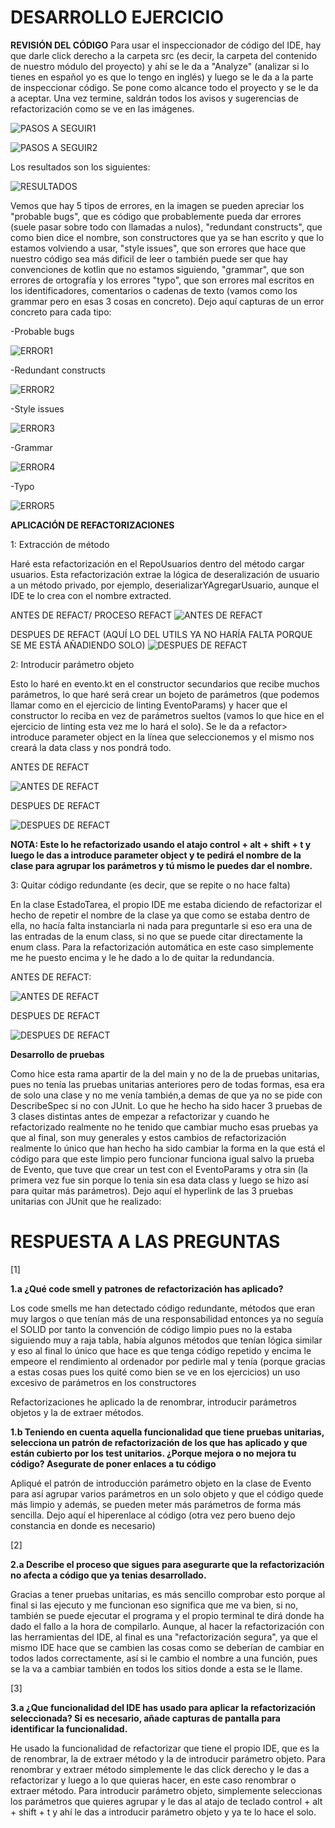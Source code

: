 # DESARROLLO EJERCICIO 

**REVISIÓN DEL CÓDIGO**
Para usar el inspeccionador de código del IDE, hay que darle click derecho a la carpeta src (es decir, la carpeta del contenido de nuestro módulo del proyecto) y ahí se le da a "Analyze" (analizar si lo tienes en español yo es que lo tengo en inglés) y luego se le da a la parte de inspeccionar código. Se pone como alcance todo el proyecto y se le da a aceptar. Una vez termine, saldrán todos los avisos y sugerencias de refactorización como se ve en las imágenes.

![PASOS A SEGUIR1]()

![PASOS A SEGUIR2]()

Los resultados son los siguientes:

![RESULTADOS]()

Vemos que hay 5 tipos de errores, en la imagen se pueden apreciar los "probable bugs", que es código que probablemente pueda dar errores (suele pasar sobre todo con llamadas a nulos), "redundant constructs", que como bien dice el nombre, son constructores que ya se han escrito y que lo estamos volviendo a usar, "style issues", que son errores que hace que nuestro código sea más dificil de leer o también puede ser que hay convenciones de kotlin que no estamos siguiendo, "grammar", que son errores de ortografía y los errores "typo", que son errores mal escritos en los identificadores, comentarios o cadenas de texto (vamos como los grammar pero en esas 3 cosas en concreto). Dejo aquí capturas de un error concreto para cada tipo:

-Probable bugs

![ERROR1]()

-Redundant constructs

![ERROR2]()

-Style issues

![ERROR3]()

-Grammar

![ERROR4]()

-Typo 

![ERROR5]()

**APLICACIÓN DE REFACTORIZACIONES** 

1: Extracción de método

Haré esta refactorización en el RepoUsuarios dentro del método cargar usuarios. Esta refactorización extrae la lógica de deseralización de usuario a un método privado, por ejemplo, deserializarYAgregarUsuario, aunque el IDE te lo crea con el nombre extracted.

ANTES DE REFACT/ PROCESO REFACT
![ANTES DE REFACT]()

DESPUES DE REFACT (AQUÍ LO DEL UTILS YA NO HARÍA FALTA PORQUE SE ME ESTÁ AÑADIENDO SOLO)
![DESPUES DE REFACT]()

2: Introducir parámetro objeto

Esto lo haré en evento.kt en el constructor secundarios que recibe muchos parámetros, lo que haré será crear un bojeto de parámetros (que podemos llamar como en el ejercicio de linting EventoParams) y hacer que el constructor lo reciba en vez de parámetros sueltos (vamos lo que hice en el ejercicio de linting esta vez me lo hará el solo). Se le da a refactor> introduce parameter object en la línea que seleccionemos y el mismo nos creará la data class y nos pondrá todo.

ANTES DE REFACT

![ANTES DE REFACT]()

DESPUES DE REFACT

![DESPUES DE REFACT]()

**NOTA: Este lo he refactorizado usando el atajo control + alt + shift + t y luego le das a introduce parameter object y te pedirá el nombre de la clase para agrupar los parámetros y tú mismo le puedes dar el nombre.**

3: Quitar código redundante (es decir, que se repite o no hace falta)

En la clase EstadoTarea, el propio IDE me estaba diciendo de refactorizar el hecho de repetir el nombre de la clase ya que como se estaba dentro de ella, no hacía falta instanciarla ni nada para preguntarle si eso era una de las entradas de la enum class, si no que se puede citar directamente la enum class.
Para la refactorización automática en este caso simplemente me he puesto encima y le he dado a lo de quitar la redundancia.

ANTES DE REFACT:

![ANTES DE REFACT]()

DESPUES DE REFACT

![DESPUES DE REFACT]()

**Desarrollo de pruebas**

Como hice esta rama apartir de la del main y no de la de pruebas unitarias, pues no tenía las pruebas unitarias anteriores pero de todas formas, esa era de solo una clase y no me venía también,a demas de que ya no se pide con DescribeSpec si no con JUnit. Lo que he hecho ha sido hacer 3 pruebas de 3 clases distintas antes de empezar a refactorizar y cuando he refactorizado realmente no he tenido que cambiar mucho esas pruebas ya que al final, son muy generales y estos cambios de refactorización realmente lo único que han hecho ha sido cambiar la forma en la que está el código para que este limpio pero funcionar funciona igual salvo la prueba de Evento, que tuve que crear un test con el EventoParams y otra sin (la primera vez fue sin porque lo tenia sin esa data class y luego se hizo así para quitar más parámetros). Dejo aquí el hyperlink de las 3 pruebas unitarias con JUnit que he realizado:

# RESPUESTA A LAS PREGUNTAS

[1]

**1.a ¿Qué code smell y patrones de refactorización has aplicado?**

Los code smells me han detectado código redundante, métodos que eran muy largos o que tenían más de una responsabilidad entonces ya no seguía el SOLID por tanto la convención de código limpio pues no la estaba siguiendo muy a raja tabla, había algunos métodos que tenían lógica similar y eso al final lo único que hace es que tenga código repetido y encima le empeore el rendimiento al ordenador por pedirle mal y tenía (porque gracias a estas cosas pues los quité como bien se ve en los ejercicios) un uso excesivo de parámetros en los constructores

Refactorizaciones he aplicado la de renombrar, introducir parámetros objetos y la de extraer métodos.

**1.b Teniendo en cuenta aquella funcionalidad que tiene pruebas unitarias, selecciona un patrón de refactorización de los que has aplicado y que están cubierto por los test unitarios. ¿Porque mejora o no mejora tu código? Asegurate de poner enlaces a tu código**

Apliqué el patrón de introducción parámetro objeto en la clase de Evento para así agrupar varios parámetros en un solo objeto y que el código quede más limpio y además, se pueden meter más parámetros de forma más sencilla. Dejo aquí el hiperenlace al código (otra vez pero bueno dejo constancia en donde es necesario)

[2]  

**2.a Describe el proceso que sigues para asegurarte que la refactorización no afecta a código que ya tenias desarrollado.**

Gracias a tener pruebas unitarias, es más sencillo comprobar esto porque al final si las ejecuto y me funcionan eso significa que me va bien, si no, también se puede ejecutar el programa y el propio terminal te dirá donde ha dado el fallo a la hora de compilarlo. Aunque, al hacer la refactorización con las herramientas del IDE, al final es una "refactorización segura", ya que el mismo IDE hace que se cambien las cosas como se deberían de cambiar en todos lados correctamente, así si le cambio el nombre a una función, pues se la va a cambiar también en todos los sitios donde a esta se le llame.

[3]  

**3.a ¿Que funcionalidad del IDE has usado para aplicar la refactorización seleccionada? Si es necesario, añade capturas de pantalla para identificar la funcionalidad.**

He usado la funcionalidad de refactorizar que tiene el propio IDE, que es la de renombrar, la de extraer método y la de introducir parámetro objeto. Para renombrar y extraer método simplemente le das click derecho y le das a refactorizar y luego a lo que quieras hacer, en este caso renombrar o extraer método. Para introducir parámetro objeto, simplemente seleccionas los parámetros que quieres agrupar y le das al atajo de teclado control + alt + shift + t y ahí le das a introducir parámetro objeto y ya te lo hace el solo.